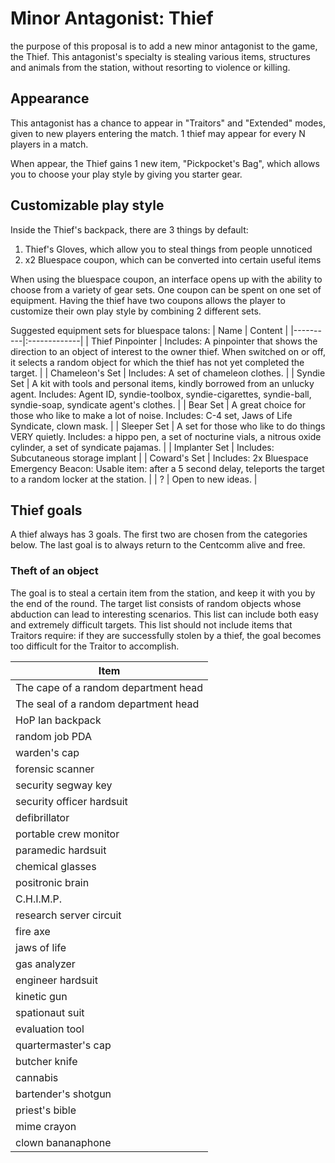 # Minor Antagonist: Thief
the purpose of this proposal is to add a new minor antagonist to the game, the Thief.
This antagonist's specialty is stealing various items, structures and animals from the station, without resorting to violence or killing. 

## Appearance
This antagonist has a chance to appear in "Traitors" and "Extended" modes, given to new players entering the match. 1 thief may appear for every N players in a match.

When appear, the Thief gains 1 new item, "Pickpocket's Bag", which allows you to choose your play style by giving you starter gear.

## Customizable play style
Inside the Thief's backpack, there are 3 things by default: 
1) Thief's Gloves, which allow you to steal things from people unnoticed
2) x2 Bluespace coupon, which can be converted into certain useful items

When using the bluespace coupon, an interface opens up with the ability to choose from a variety of gear sets. 
One coupon can be spent on one set of equipment. Having the thief have two coupons allows the player to customize their own play style by combining 2 different sets.

Suggested equipment sets for bluespace talons:
| Name   |      Content      |
|----------|:-------------|
| Thief Pinpointer | Includes: A pinpointer that shows the direction to an object of interest to the owner thief. When switched on or off, it selects a random object for which the thief has not yet completed the target. |
| Chameleon's Set | Includes: A set of chameleon clothes. |
| Syndie Set | A kit with tools and personal items, kindly borrowed from an unlucky agent. Includes: Agent ID, syndie-toolbox, syndie-cigarettes, syndie-ball, syndie-soap, syndicate agent's clothes. |
| Bear Set | A great choice for those who like to make a lot of noise. Includes: C-4 set, Jaws of Life Syndicate, clown mask. |
| Sleeper Set | A set for those who like to do things VERY quietly. Includes: a hippo pen, a set of nocturine vials, a nitrous oxide cylinder, a set of syndicate pajamas. |
| Implanter Set | Includes: Subcutaneous storage implant |
| Coward's Set | Includes: 2x Bluespace Emergency Beacon: Usable item: after a 5 second delay, teleports the target to a random locker at the station. |
| ? | Open to new ideas. |

## Thief goals
A thief always has 3 goals. The first two are chosen from the categories below. The last goal is to always return to the Centcomm alive and free.

### Theft of an object
The goal is to steal a certain item from the station, and keep it with you by the end of the round.
The target list consists of random objects whose abduction can lead to interesting scenarios. This list can include both easy and extremely difficult targets.
This list should not include items that Traitors require: if they are successfully stolen by a thief, the goal becomes too difficult for the Traitor to accomplish.

| Item |
|------|
| The cape of a random department head |
| The seal of a random department head |
| HoP Ian backpack |
| random job PDA |
| warden's cap | 
| forensic scanner |
| security segway key |
| security officer hardsuit |
| defibrillator |
| portable crew monitor |
| paramedic hardsuit |
| chemical glasses |
| positronic brain |
| C.H.I.M.P. |
| research server circuit |
| fire axe |
| jaws of life |
| gas analyzer |
| engineer hardsuit |
| kinetic gun |
| spationaut suit |
| evaluation tool |
| quartermaster's cap |
| butcher knife |
| cannabis |
| bartender's shotgun |
| priest's bible |
| mime crayon |
| clown bananaphone |
